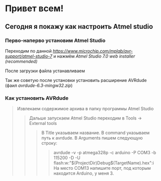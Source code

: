 # Привет всем!

## Сегодня я покажу как настроить Аtmel studio

### Перво-наперво установим Atmel Studio

Переходим по данной *https://www.microchip.com/mplab/avr-support/atmel-studio-7* 
и нажмём *Atmel Studio 7.0 web installer (recommended)*

После загрузки файла устанавливаем

Так же советую после установки установить расширение AVRdude (фаил *avrdude-6.3-mingw32.zip*)
### Как установить AVRdude
>Извлекаем содержимое архива в папку программы Atmel Studio
>>Дальше запускаем Аtmel Studio переходим в Tools -> External tools
>>>В Title указываем название. В command указываем путь к avrdude. В Arguments пишем следующую строку:
>>>>avrdude -v -p atmega328p -c arduino -P COM3 -b 115200 -D -U flash:w:"$(ProjectDir)Debug\$(TargetName).hex":i
>>На место COM13 напишите порт, под которым находится Arduino, у меня 3.

